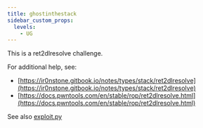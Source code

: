 ```yaml
---
title: ghostinthestack
sidebar_custom_props:
  levels:
    - UG
---
```


This is a ret2dlresolve challenge.

For additional help, see:

- [https://ir0nstone.gitbook.io/notes/types/stack/ret2dlresolve](https://ir0nstone.gitbook.io/notes/types/stack/ret2dlresolve)
- [https://docs.pwntools.com/en/stable/rop/ret2dlresolve.html](https://docs.pwntools.com/en/stable/rop/ret2dlresolve.html)

See also [exploit.py](exploit.py)